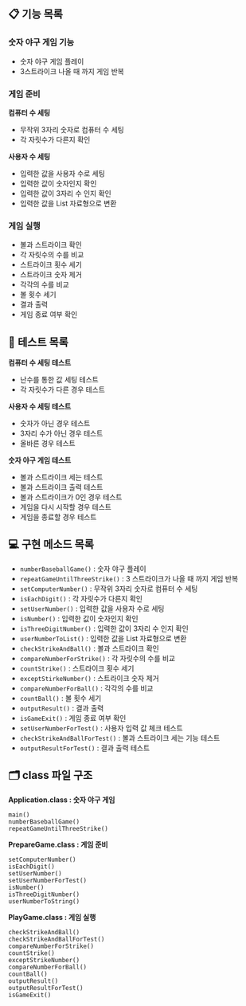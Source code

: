 ## 📋 기능 목록
### 숫자 야구 게임 기능
- 숫자 야구 게임 플레이
- 3스트라이크 나올 때 까지 게임 반복

### 게임 준비
**컴퓨터 수 세팅**
- 무작위 3자리 숫자로 컴퓨터 수 세팅
- 각 자릿수가 다른지 확인

**사용자 수 세팅**
- 입력한 값을 사용자 수로 세팅
- 입력한 값이 숫자인지 확인
- 입력한 값이 3자리 수 인지 확인
- 입력한 값을 List 자료형으로 변환

### 게임 실행
- 볼과 스트라이크 확인
- 각 자릿수의 수를 비교
- 스트라이크 횟수 세기
- 스트라이크 숫자 제거
- 각각의 수를 비교
- 볼 횟수 세기
- 결과 출력
- 게임 종료 여부 확인

## 🧪 테스트 목록
**컴퓨터 수 세팅 테스트**
- 난수를 통한 값 세팅 테스트
- 각 자릿수가 다른 경우 테스트

**사용자 수 세팅 테스트**
- 숫자가 아닌 경우 테스트
- 3자리 수가 아닌 경우 테스트
- 올바른 경우 테스트

**숫자 야구 게임 테스트**
- 볼과 스트라이크 세는 테스트
- 볼과 스트라이크 출력 테스트
- 볼과 스트라이크가 0인 경우 테스트
- 게임을 다시 시작할 경우 테스트
- 게임을 종료할 경우 테스트

## 💻 구현 메소드 목록
- `numberBaseballGame()` : 숫자 야구 플레이
- `repeatGameUntilThreeStrike()` : 3 스트라이크가 나올 때 까지 게임 반복
- `setComputerNumber()` : 무작위 3자리 숫자로 컴퓨터 수 세팅
- `isEachDigit()` : 각 자릿수가 다른지 확인
- `setUserNumber()` : 입력한 값을 사용자 수로 세팅
- `isNumber()` : 입력한 값이 숫자인지 확인
- `isThreeDigitNumber()` : 입력한 값이 3자리 수 인지 확인
- `userNumberToList()` : 입력한 값을 List 자료형으로 변환
- `checkStrikeAndBall()` : 볼과 스트라이크 확인
- `compareNumberForStrike()` : 각 자릿수의 수를 비교
- `countStrike()` : 스트라이크 횟수 세기
- `exceptStirkeNumber()` : 스트라이크 숫자 제거
- `compareNumberForBall()` : 각각의 수를 비교
- `countBall()` : 볼 횟수 세기
- `outputResult()` : 결과 출력
- `isGameExit()` : 게임 종료 여부 확인
- `setUserNumberForTest()` : 사용자 입력 값 체크 테스트
- `checkStrikeAndBallForTest()` : 볼과 스트라이크 세는 기능 테스트
- `outputResultForTest()` : 결과 출력 테스트

## 🗂️ class 파일 구조
**Application.class : 숫자 야구 게임**
```
main()
numberBaseballGame()
repeatGameUntilThreeStrike()
```
**PrepareGame.class : 게임 준비**
```
setComputerNumber()
isEachDigit()
setUserNumber()
setUserNumberForTest()
isNumber()
isThreeDigitNumber()
userNumberToString()
```
**PlayGame.class : 게임 실행**
```
checkStrikeAndBall()
checkStrikeAndBallForTest()
compareNumberForStrike()
countStrike()
exceptStrikeNumber()
compareNumberForBall()
countBall()
outputResult()
outputResultForTest()
isGameExit()
```

